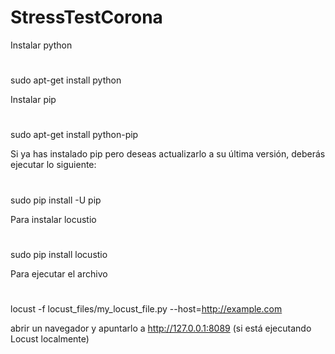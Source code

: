 # StressTestCorona

Instalar python
#
sudo apt-get install python

Instalar pip
#
sudo apt-get install python-pip

Si ya has instalado pip pero deseas actualizarlo a su última versión, deberás ejecutar lo siguiente:
#
sudo pip install -U pip

Para instalar locustio
#
sudo pip install locustio



Para ejecutar el archivo
#
locust -f locust_files/my_locust_file.py --host=http://example.com

abrir un navegador y apuntarlo a http://127.0.0.1:8089 (si está ejecutando Locust localmente)
